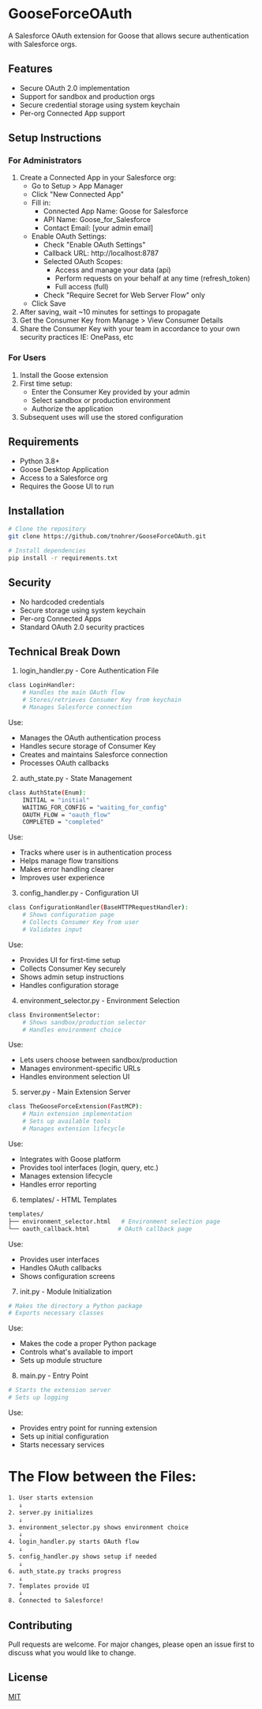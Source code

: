 # GooseForceOAuth

A Salesforce OAuth extension for Goose that allows secure authentication with Salesforce orgs.


## Features
- Secure OAuth 2.0 implementation
- Support for sandbox and production orgs
- Secure credential storage using system keychain
- Per-org Connected App support

## Setup Instructions

### For Administrators
1. Create a Connected App in your Salesforce org:
   - Go to Setup > App Manager
   - Click "New Connected App"
   - Fill in:
     - Connected App Name: Goose for Salesforce
     - API Name: Goose_for_Salesforce
     - Contact Email: [your admin email]
   - Enable OAuth Settings:
     - Check "Enable OAuth Settings"
     - Callback URL: http://localhost:8787
     - Selected OAuth Scopes:
       - Access and manage your data (api)
       - Perform requests on your behalf at any time (refresh_token)
       - Full access (full)
     - Check "Require Secret for Web Server Flow" only
   - Click Save
2. After saving, wait ~10 minutes for settings to propagate
3. Get the Consumer Key from Manage > View Consumer Details
4. Share the Consumer Key with your team in accordance to your own security practices IE: OnePass, etc

### For Users
1. Install the Goose extension
2. First time setup:
   - Enter the Consumer Key provided by your admin
   - Select sandbox or production environment
   - Authorize the application
3. Subsequent uses will use the stored configuration

## Requirements
- Python 3.8+
- Goose Desktop Application
- Access to a Salesforce org
- Requires the Goose UI to run

## Installation
```bash
# Clone the repository
git clone https://github.com/tnohrer/GooseForceOAuth.git

# Install dependencies
pip install -r requirements.txt
```

## Security
- No hardcoded credentials
- Secure storage using system keychain
- Per-org Connected Apps
- Standard OAuth 2.0 security practices


## Technical Break Down
1. login_handler.py - Core Authentication File
```bash
class LoginHandler:
    # Handles the main OAuth flow
    # Stores/retrieves Consumer Key from keychain
    # Manages Salesforce connection
```
Use:
- Manages the OAuth authentication process
- Handles secure storage of Consumer Key
- Creates and maintains Salesforce connection
- Processes OAuth callbacks

2. auth_state.py - State Management
```bash
class AuthState(Enum):
    INITIAL = "initial"
    WAITING_FOR_CONFIG = "waiting_for_config"
    OAUTH_FLOW = "oauth_flow"
    COMPLETED = "completed"
```
Use:
- Tracks where user is in authentication process
- Helps manage flow transitions
- Makes error handling clearer
- Improves user experience

3. config_handler.py - Configuration UI
```bash
class ConfigurationHandler(BaseHTTPRequestHandler):
    # Shows configuration page
    # Collects Consumer Key from user
    # Validates input
```
Use:
- Provides UI for first-time setup
- Collects Consumer Key securely
- Shows admin setup instructions
- Handles configuration storage

4. environment_selector.py - Environment Selection
```bash
class EnvironmentSelector:
    # Shows sandbox/production selector
    # Handles environment choice
```
Use:
- Lets users choose between sandbox/production
- Manages environment-specific URLs
- Handles environment selection UI

5. server.py - Main Extension Server
```bash
class TheGooseForceExtension(FastMCP):
    # Main extension implementation
    # Sets up available tools
    # Manages extension lifecycle
```
Use:
- Integrates with Goose platform
- Provides tool interfaces (login, query, etc.)
- Manages extension lifecycle
- Handles error reporting

6. templates/ - HTML Templates
```bash
templates/
├── environment_selector.html   # Environment selection page
└── oauth_callback.html        # OAuth callback page
```
Use:
- Provides user interfaces
- Handles OAuth callbacks
- Shows configuration screens

7. init.py - Module Initialization
```bash
# Makes the directory a Python package
# Exports necessary classes
```
Use:
- Makes the code a proper Python package
- Controls what's available to import
- Sets up module structure

8. main.py - Entry Point
```bash
# Starts the extension server
# Sets up logging
```
Use:
- Provides entry point for running extension
- Sets up initial configuration
- Starts necessary services

# The Flow between the Files:
```bash
1. User starts extension
   ↓
2. server.py initializes
   ↓
3. environment_selector.py shows environment choice
   ↓
4. login_handler.py starts OAuth flow
   ↓
5. config_handler.py shows setup if needed
   ↓
6. auth_state.py tracks progress
   ↓
7. Templates provide UI
   ↓
8. Connected to Salesforce!
```

## Contributing
Pull requests are welcome. For major changes, please open an issue first to discuss what you would like to change.

## License
[MIT](https://choosealicense.com/licenses/mit/)
